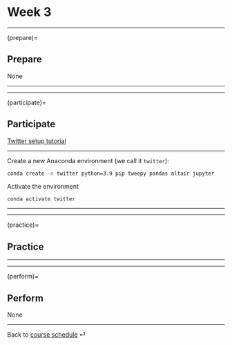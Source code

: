# Week 3


---

(prepare)=
## Prepare

None

---

---


(participate)=
## Participate


[Twitter setup tutorial](../tutorials/twitter-setup.md)

---

Create a new Anaconda environment (we call it `twitter`):

```bash
conda create -n twitter python=3.9 pip tweepy pandas altair jupyter
```

Activate the environment 

```
conda activate twitter
```


---

---


(practice)=
## Practice


---

---

(perform)=
## Perform

None


---

Back to [course schedule](../docs/course-schedule.md) ⏎
